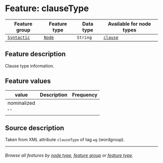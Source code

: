 # Feature: clauseType

Feature group | Feature type | Data type | Available for node types
---  | --- | --- | ---
[`Syntactic`](featuresbygroup.md#syntactic-features) | [`Node`](nodefeatures.md)  | `String` | [`clause`](featuresbynodetype.md#clause-nodes)

## Feature description

Clause type information.

## Feature values

value | Description | Frequency
--- | --- | ---
nominalized | | 
' ' | | 

## Source description

Taken from XML attribute `clauseType` of tag `wg` (wordgroup).

---
###### *Browse all features by [node type](featuresbynodetype.md#readme), [feature group](featuresbygroup.md#readme) or [feature type](featuresbyfeaturetype.md#readme).*
